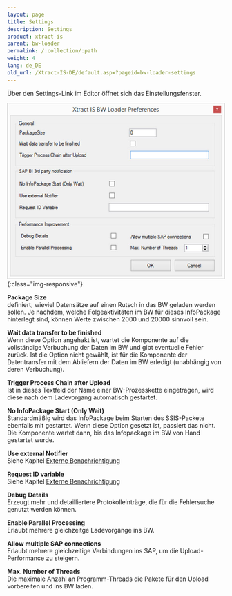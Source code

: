 ```yaml
---
layout: page
title: Settings
description: Settings
product: xtract-is
parent: bw-loader
permalink: /:collection/:path
weight: 4
lang: de_DE
old_url: /Xtract-IS-DE/default.aspx?pageid=bw-loader-settings
---
```


Über den Settings-Link im Editor öffnet sich das Einstellungsfenster.

![XIS_BWL_Settings](/img/content/XIS_BWL_Settings.jpg){:class="img-responsive"}


**Package Size**<br>
definiert, wieviel Datensätze auf einen Rutsch in das BW geladen werden sollen. Je nachdem, welche Folgeaktivitäten im BW für dieses InfoPackage hinterlegt sind, können Werte zwischen 2000 und 20000 sinnvoll sein.

**Wait data transfer to be finished**<br>
Wenn diese Option angehakt ist, wartet die Komponente auf die vollständige Verbuchung der Daten im BW und gibt eventuelle Fehler zurück. Ist die Option nicht gewählt, ist für die Komponente der Datentransfer mit dem Abliefern der Daten im BW erledigt (unabhängig von deren Verbuchung).

**Trigger Process Chain after Upload**<br>
Ist in dieses Textfeld der Name einer BW-Prozesskette eingetragen, wird diese nach dem Ladevorgang automatisch gestartet.

**No InfoPackage Start (Only Wait)**<br>
Standardmäßig wird das InfoPackage beim Starten des SSIS-Packete ebenfalls mit gestartet. Wenn diese Option gesetzt ist, passiert das nicht. Die Komponente wartet dann, bis das Infopackage im BW von Hand gestartet wurde.

**Use external Notifier**<br>
Siehe Kapitel [Externe Benachrichtigung](./externe-benachrichtigung) 

**Request ID variable**<br>
Siehe Kapitel [Externe Benachrichtigung](./externe-benachrichtigung)

**Debug Details**<br>
Erzeugt mehr und detailliertere Protokolleinträge, die für die Fehlersuche genutzt werden können.

**Enable Parallel Processing**<br>
Erlaubt mehrere gleichzeitge Ladevorgänge ins BW.

**Allow multiple SAP connections**<br>
Erlaubt mehrere gleichzeitige Verbindungen ins SAP, um die Upload-Performance zu steigern.

**Max. Number of Threads**<br>
Die maximale Anzahl an Programm-Threads die Pakete für den Upload vorbereiten und ins BW laden.